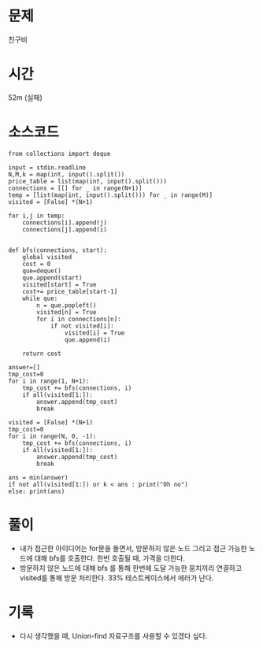 # 문제 

친구비

# 시간 

52m (실패)

# 소스코드

```pythonfrom sys import stdin
from collections import deque

input = stdin.readline
N,M,k = map(int, input().split())
price_table = list(map(int, input().split()))
connections = [[] for _ in range(N+1)]
temp = [list(map(int, input().split())) for _ in range(M)]
visited = [False] *(N+1)

for i,j in temp:
    connections[i].append(j)
    connections[j].append(i)


def bfs(connections, start):
    global visited
    cost = 0
    que=deque()
    que.append(start)
    visited[start] = True
    cost+= price_table[start-1]
    while que:
        n = que.popleft()
        visited[n] = True
        for i in connections[n]:
            if not visited[i]:
                visited[i] = True
                que.append(i)
    
    return cost

answer=[]
tmp_cost=0
for i in range(1, N+1):
    tmp_cost += bfs(connections, i)
    if all(visited[1:]):
        answer.append(tmp_cost)
        break

visited = [False] *(N+1)
tmp_cost=0
for i in range(N, 0, -1):
    tmp_cost += bfs(connections, i)
    if all(visited[1:]):
        answer.append(tmp_cost)
        break

ans = min(answer)
if not all(visited[1:]) or k < ans : print("Oh no")
else: print(ans)

```

# 풀이
- 내가 접근한 아이디어는 for문을 돌면서, 방문하지 않은 노드 그리고 접근 가능한 노드에 대해 bfs를 호출한다. 한번 호출될 때, 가격을 더한다. 
- 방문하지 않은 노드에 대해 bfs 를 통해 한번에 도달 가능한 뭉치끼리 연결하고 visited를 통해 방문 처리한다. 33% 테스트케이스에서 에러가 난다. 

# 기록
- 다시 생각했을 때, Union-find 자료구조를 사용할 수 있겠다 싶다. 
